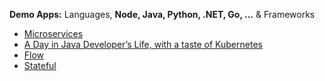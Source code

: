 **Demo Apps:** Languages, **Node, Java, Python, .NET, Go, ...** & Frameworks
* [Microservices](../Patterns/microservices-demo.md)
* [A Day in Java Developer’s Life, with a taste of Kubernetes](https://github.com/aws-samples/kubernetes-for-java-developers/blob/master/readme.adoc)
* [Flow](https://docs.temporal.io/docs/overview)
* [Stateful](../Patterns/Stateful.md) 


